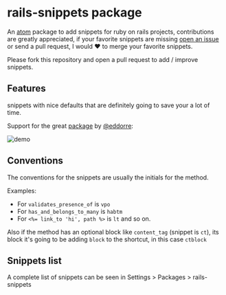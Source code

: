 # rails-snippets package
An [atom](https://atom.io) package to add snippets for ruby on rails projects, contributions are greatly appreciated, if your favorite snippets are missing [open an issue](https://github.com/joseramonc/railsteroids/issues) or send a pull request, I would :heart: to merge your favorite snippets.

Please fork this repository and open a pull request to add / improve snippets.

## Features
snippets with nice defaults that are definitely going to save your a lot of time.

Support for the great [package](https://github.com/eddorre/SublimeERB) by [@eddorre](https://github.com/eddorre/):

![demo](http://cl.ly/image/1P2E1x0h210l/toggle_erb.gif)

## Conventions
The conventions for the snippets are usually the initials for the method.

Examples:
* For `validates_presence_of` is `vpo`
* For `has_and_belongs_to_many` is `habtm`
* For `<%= link_to 'hi', path %>` is `lt` and so on.

Also if the method has an optional block like `content_tag` (snippet is `ct`), its block it's going to be adding `block` to the shortcut, in this case `ctblock`

## Snippets list

A complete list of snippets can be seen in Settings > Packages > rails-snippets
